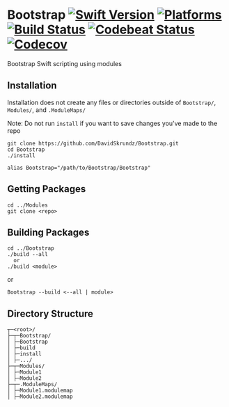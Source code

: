 Bootstrap [![Swift Version](https://img.shields.io/badge/Swift-3.1-orange.svg)](https://swift.org/download/#releases) [![Platforms](https://img.shields.io/badge/Platforms-macOS%20|%20Linux-lightgray.svg)](https://swift.org/download/#releases) [![Build Status](https://travis-ci.org/DavidSkrundz/Bootstrap.svg?branch=master)](https://travis-ci.org/DavidSkrundz/Bootstrap) [![Codebeat Status](https://codebeat.co/badges/a40d28c1-5a82-40b2-b34e-ab416e06fcad)](https://codebeat.co/projects/github-com-davidskrundz-bootstrap) [![Codecov](https://codecov.io/gh/DavidSkrundz/Bootstrap/branch/master/graph/badge.svg)](https://codecov.io/gh/DavidSkrundz/Bootstrap)
=========

Bootstrap Swift scripting using modules

## Installation

Installation does not create any files or directories outside of `Bootstrap/`, `Modules/`, and `.ModuleMaps/`

Note: Do not run `install` if you want to save changes you've made to the repo

```
git clone https://github.com/DavidSkrundz/Bootstrap.git
cd Bootstrap
./install
```

`alias Bootstrap="/path/to/Bootstrap/Bootstrap"`

## Getting Packages

```
cd ../Modules
git clone <repo>
```

## Building Packages

```
cd ../Bootstrap
./build --all
  or
./build <module>
```

or

```
Bootstrap --build <--all | module>
```

## Directory Structure

```
┬─<root>/
├─┬─Bootstrap/
│ ├─Bootstrap
│ ├─build
│ ├─install
│ ├─.../
├─┬─Modules/
│ ├─Module1
│ ├─Module2
├─┬─.ModuleMaps/
│ ├─Module1.modulemap
│ ├─Module2.modulemap
```
